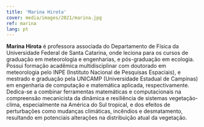 ```yaml
---
title: 'Marina Hirota'
cover: media/images/2021/marina.jpg
ref: marina
lang: pt
---
```


**Marina Hirota** é professora associada do Departamento de Física da Universidade Federal de Santa Catarina, onde leciona para os cursos de graduação em meteorologia e engenharias, e pós-graduação em ecologia. Possui formação acadêmica multidisciplinar com doutorado em meteorologia pelo INPE (Instituto Nacional de Pesquisas Espaciais), e mestrado e graduação pela UNICAMP (Universidade Estadual de Campinas) em engenharia de computação e matemática aplicada, respectivamente. Dedica-se a combinar ferramentas matemáticas e computacionais na compreensão mecanicista da dinâmica e resiliência de sistemas vegetação-clima, especialmente na América do Sul tropical, e dos efeitos de perturbações como mudanças climáticas, incêndios e desmatamento, resultando em potenciais alterações na distribuição atual da vegetação.
<br>